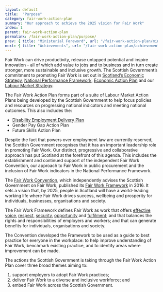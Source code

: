 ```yaml
---
layout: default
title:  "Purpose"
category: fair-work-action-plan
summary: "Our approach to achieve the 2025 vision for Fair Work"
index: 1
parent: fair-work-action-plan
permalink: /fair-work-action-plan/purpose/
prev: { title: "Ministerial Foreword", url: "/fair-work-action-plan/ministerial-foreword/" }
next: { title: "Achievements", url: "/fair-work-action-plan/achievements/" }
---
```


Fair Work can drive productivity, release untapped potential and inspire innovation - all of which add value to jobs and to business and in turn create stronger, more  sustainable and inclusive growth.  The Scottish Government’s commitment to promoting Fair Work is set out in [Scotland’s Economic Strategy](https://www.gov.scot/publications/scotlands-economic-strategy/), [National Performance Framework](https://nationalperformance.gov.scot/), [Economic Action Plan](https://economicactionplan.mygov.scot/) and our [Labour Market Strategy](https://www.gov.scot/publications/scotlands-labour-market-strategy/). 

The Fair Work Action Plan forms part of a suite of Labour Market Action Plans being developed by the Scottish Government to help focus policies and resources on progressing national indicators and meeting national outcomes.  This also includes the:
* [Disability Employment Delivery Plan](http://www.disabilityscot.org.uk/scottish-government-disability-delivery-plan/)
* Gender Pay Gap Action Plan
* Future Skills Action Plan

Despite the fact that powers over employment law are currently reserved, the Scottish Government recognises that it has an important leadership role in promoting Fair Work.  Our distinct, progressive and collaborative approach has put Scotland at the forefront of this agenda.  This includes the establishment and continued support of the independent Fair Work Convention, our approach to Fair Work in public procurement and the inclusion of Fair Work indicators in the National Performance Framework.

The [Fair Work Convention](https://www.fairworkconvention.scot/), which independently advises the Scottish Government on Fair Work, published its [Fair Work Framework](https://www.fairworkconvention.scot/the-fair-work-framework/) in 2016.  It sets a vision that, by 2025, people in Scotland will have a world-leading working life where Fair Work drives success, wellbeing and prosperity for individuals, businesses, organisations and society.   

The Fair Work Framework defines Fair Work as work that offers [effective voice](https://www.fairworkconvention.scot/the-fair-work-framework/effective-voice/), [respect](https://www.fairworkconvention.scot/the-fair-work-framework/respect/), [security](https://www.fairworkconvention.scot/the-fair-work-framework/security/), [opportunity](https://www.fairworkconvention.scot/the-fair-work-framework/opportunity/) and [fulfilment](https://www.fairworkconvention.scot/the-fair-work-framework/fulfilment/); and that balances the rights and responsibilities of employers and workers; and that can generate benefits for individuals, organisations and society. 

The Convention developed the Framework to be used as a guide to best practice for everyone in the workplace: to help improve understanding of Fair Work, benchmark existing practice, and to identify areas where improvement can be made.  

The actions the Scottish Government is taking through the Fair Work Action Plan cover three broad themes aiming to:
1.	support employers to adopt Fair Work practices;
2.	deliver Fair Work to a diverse and inclusive workforce; and 
3.	embed Fair Work across the Scottish Government.
